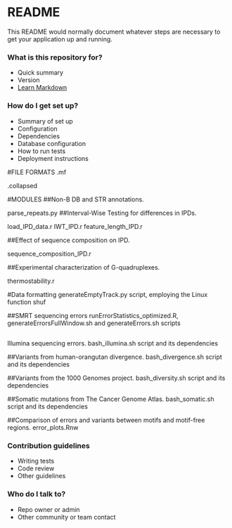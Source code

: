 # README #

This README would normally document whatever steps are necessary to get your application up and running.

### What is this repository for? ###

* Quick summary
* Version
* [Learn Markdown](https://bitbucket.org/tutorials/markdowndemo)

### How do I get set up? ###

* Summary of set up
* Configuration
* Dependencies
* Database configuration
* How to run tests
* Deployment instructions

#FILE FORMATS
.mf

.collapsed

#MODULES
##Non-B DB and STR annotations.

parse_repeats.py
##Interval-Wise Testing for differences in IPDs. 

load_IPD_data.r
IWT_IPD.r
feature_length_IPD.r

##Effect of sequence composition on IPD. 

sequence_composition_IPD.r

##Experimental characterization of G-quadruplexes. 

thermostability.r

#Data formatting
generateEmptyTrack.py script, employing the Linux function shuf

##SMRT sequencing errors
runErrorStatistics_optimized.R, generateErrorsFullWindow.sh and generateErrors.sh scripts

##
Illumina sequencing errors.
bash_illumina.sh script and its dependencies

##Variants from human-orangutan divergence. 
bash_divergence.sh script and its dependencies

##Variants from the 1000 Genomes project.
bash_diversity.sh script and its dependencies

##Somatic mutations from The Cancer Genome Atlas.
bash_somatic.sh script and its dependencies

##Comparison of errors and variants between motifs and motif-free regions. 
error_plots.Rnw

### Contribution guidelines ###

* Writing tests
* Code review
* Other guidelines

### Who do I talk to? ###

* Repo owner or admin
* Other community or team contact